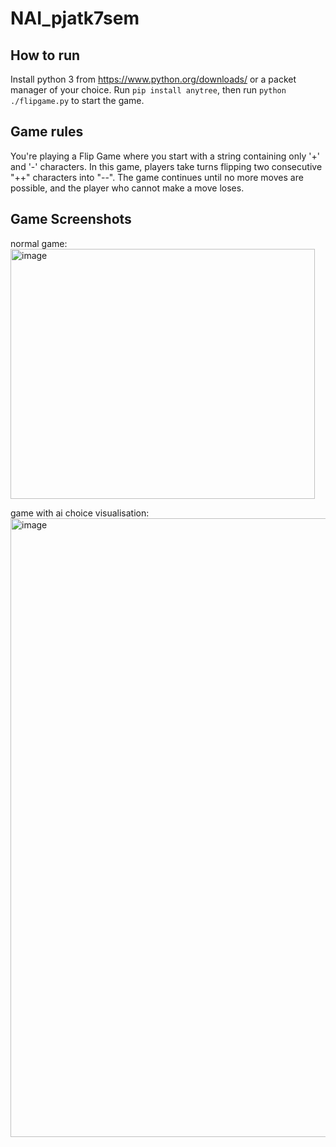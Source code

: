 # NAI_pjatk7sem

## How to run 
Install python 3 from https://www.python.org/downloads/ or a packet manager of your choice.
Run 
`pip install anytree`,
then run 
`python ./flipgame.py`
to start the game.

## Game rules
You're playing a Flip Game where you start with a string containing only '+' and '-' characters. In this game, players take turns flipping two consecutive "++" characters into "--". The game continues until no more moves are possible, and the player who cannot make a move loses.

## Game Screenshots 
normal game:
<img width="487" height="400" alt="image" src="https://github.com/user-attachments/assets/d1d9479c-301a-4c1c-8a2e-722f5f7450a8" />

game with ai choice visualisation:
<img width="534" height="990" alt="image" src="https://github.com/user-attachments/assets/9c9c4fb8-7b8a-4ca8-af71-e4a1248fb773" />
